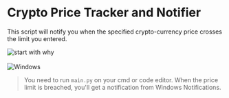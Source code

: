 # **Crypto Price Tracker and Notifier**
This script will notify you when the specified crypto-currency price crosses the limit you entered. 

![start with why](https://img.shields.io/badge/status-in%20progress-brightgreen.svg?style=flat) \
\
![Windows](https://img.shields.io/badge/Windows-0078D6?style=for-the-badge&logo=windows&logoColor=white)

> You need to run ```main.py``` on your cmd or code editor. When the price limit is breached, you'll get a notification from Windows Notifications.